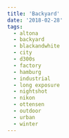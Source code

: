 ```yaml
---
title: 'Backyard'
date: '2018-02-28'
tags:
  - altona
  - backyard
  - blackandwhite
  - city
  - d300s
  - factory
  - hamburg
  - industrial
  - long exposure
  - nightshot
  - nikon
  - ottensen
  - outdoor
  - urban
  - winter
---
```

